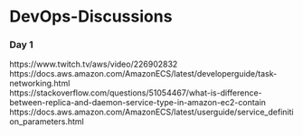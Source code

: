 # DevOps-Discussions

<h3>Day 1</h3>
https://www.twitch.tv/aws/video/226902832 <br>
https://docs.aws.amazon.com/AmazonECS/latest/developerguide/task-networking.html <br>
https://stackoverflow.com/questions/51054467/what-is-difference-between-replica-and-daemon-service-type-in-amazon-ec2-contain <br>
https://docs.aws.amazon.com/AmazonECS/latest/userguide/service_definition_parameters.html <br>

